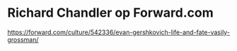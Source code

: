 # Richard Chandler op Forward.com
https://forward.com/culture/542336/evan-gershkovich-life-and-fate-vasily-grossman/
